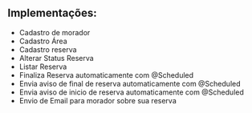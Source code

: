 ## Implementações:
* Cadastro de morador
* Cadastro Área
* Cadastro reserva
* Alterar Status Reserva
* Listar Reserva
* Finaliza Reserva automaticamente com @Scheduled
* Envia aviso de final de reserva automaticamente com @Scheduled
* Envia aviso de inicio de reserva automaticamente com @Scheduled
* Envio de Email para morador sobre sua reserva
